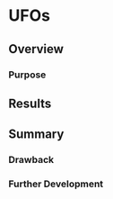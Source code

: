 # UFOs

## Overview

### Purpose

## Results
<!-- There is a description of how to perform a search, with images. -->

## Summary

### Drawback

### Further Development
